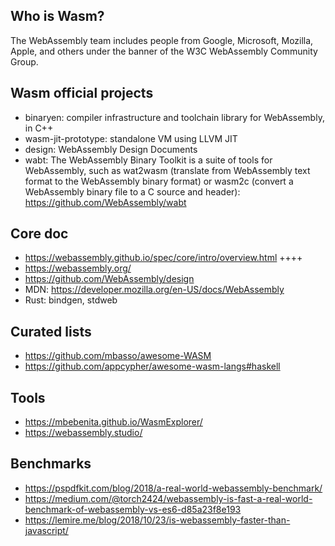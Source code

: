 ## Who is Wasm?

The WebAssembly team includes people from Google, Microsoft, Mozilla, Apple, and others under the banner of the W3C WebAssembly Community Group.

## Wasm official projects

- binaryen: compiler infrastructure and toolchain library for WebAssembly, in C++
- wasm-jit-prototype: standalone VM using LLVM JIT
- design: WebAssembly Design Documents 
- wabt: The WebAssembly Binary Toolkit is a suite of tools for WebAssembly, such as wat2wasm (translate from WebAssembly text format to the WebAssembly binary format) or wasm2c (convert a WebAssembly binary file to a C source and header): https://github.com/WebAssembly/wabt
  
## Core doc

* https://webassembly.github.io/spec/core/intro/overview.html ++++
* https://webassembly.org/ 
* https://github.com/WebAssembly/design 
* MDN: https://developer.mozilla.org/en-US/docs/WebAssembly 
* Rust: bindgen, stdweb

## Curated lists

* https://github.com/mbasso/awesome-WASM
* https://github.com/appcypher/awesome-wasm-langs#haskell 

## Tools

* https://mbebenita.github.io/WasmExplorer/
* https://webassembly.studio/

## Benchmarks

* https://pspdfkit.com/blog/2018/a-real-world-webassembly-benchmark/
* https://medium.com/@torch2424/webassembly-is-fast-a-real-world-benchmark-of-webassembly-vs-es6-d85a23f8e193
* https://lemire.me/blog/2018/10/23/is-webassembly-faster-than-javascript/


